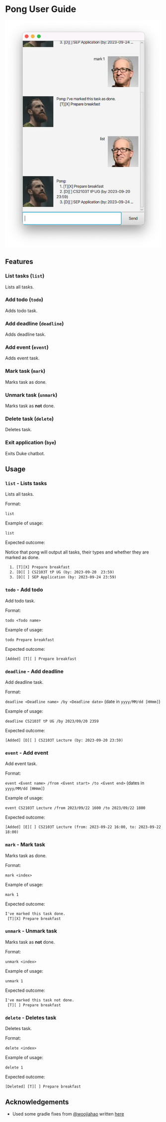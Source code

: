 # Pong User Guide

![Screenshot of Pong chatbot.](Ui.png)

## Features 

### List tasks (`list`)

Lists all tasks.

### Add todo (`todo`)

Adds todo task.

### Add deadline (`deadline`)

Adds deadline task.

### Add event (`event`)

Adds event task.

### Mark task (`mark`)

Marks task as done.

### Unmark task (`unmark`)

Marks task as **not** done.

### Delete task (`delete`)

Deletes task.

### Exit application (`bye`)

Exits Duke chatbot.

## Usage

### `list` - Lists tasks

Lists all tasks.

Format:

`list`

Example of usage: 

`list`

Expected outcome:

Notice that pong will output all tasks, their types and whether they are marked as done.

```
  1. [T][X] Prepare breakfast
  2. [D][ ] CS2103T tP UG (by: 2023-09-20  23:59)
  3. [D][ ] SEP Application (by: 2023-09-24 23:59)
```

### `todo` - Add todo

Add todo task.

Format:

`todo <Todo name>`

Example of usage:

`todo Prepare breakfast`

Expected outcome:

```
[Added] [T][ ] Prepare breakfast
```

### `deadline` - Add deadline

Add deadline task.

Format:

`deadline <Deadline name> /by <Deadline date>` (date in `yyyy/MM/dd [HHmm]`)

Example of usage:

`deadline CS2103T tP UG /by 2023/09/20 2359`

Expected outcome:

```
[Added] [D][ ] CS2103T Lecture (by: 2023-09-20 23:59)
```

### `event` - Add event

Add event task.

Format:

`event <Event name> /from <Event start> /to <Event end>` (dates in `yyyy/MM/dd [HHmm]`)

Example of usage:

`event CS2103T Lecture /from 2023/09/22 1600 /to 2023/09/22 1800`

Expected outcome:

```
[Added] [E][ ] CS2103T Lecture (from: 2023-09-22 16:00, to: 2023-09-22 18:00)
```

### `mark` - Mark task

Marks task as done.

Format:

`mark <index>`

Example of usage:

`mark 1`

Expected outcome:

```
I've marked this task done.
 [T][X] Prepare breakfast
```

### `unmark` - Unmark task

Marks task as **not** done.

Format:

`unmark <index>`

Example of usage:

`unmark 1`

Expected outcome:

```
I've marked this task not done.
 [T][ ] Prepare breakfast
```

### `delete` - Deletes task

Deletes task.

Format:

`delete <index>`

Example of usage:

`delete 1`

Expected outcome:

```
[Deleted] [T][ ] Prepare breakfast
```

## Acknowledgements

- Used some gradle fixes from [@woojiahao](https://github.com/woojiahao) written [here](https://github.com/nus-cs2103-AY2324S1/forum/issues/173)
